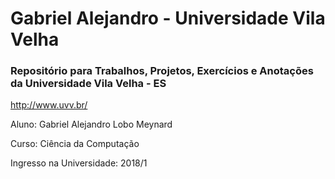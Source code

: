 # Gabriel Alejandro - Universidade Vila Velha
### Repositório para Trabalhos, Projetos, Exercícios e Anotações da Universidade Vila Velha - ES

http://www.uvv.br/

Aluno: Gabriel Alejandro Lobo Meynard

Curso: Ciência da Computação

Ingresso na Universidade: 2018/1

